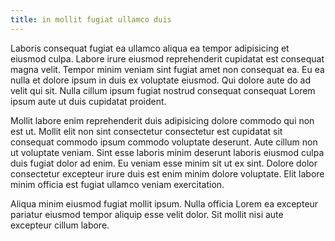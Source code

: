 ```yaml
---
title: in mollit fugiat ullamco duis
---
```


Laboris consequat fugiat ea ullamco aliqua ea tempor adipisicing et eiusmod culpa. Labore irure eiusmod reprehenderit cupidatat est consequat magna velit. Tempor minim veniam sint fugiat amet non consequat ea. Eu ea nulla et dolore ipsum in duis ex voluptate eiusmod. Qui dolore aute do ad velit qui sit. Nulla cillum ipsum fugiat nostrud consequat consequat Lorem ipsum aute ut duis cupidatat proident.

Mollit labore enim reprehenderit duis adipisicing dolore commodo qui non est ut. Mollit elit non sint consectetur consectetur est cupidatat sit consequat commodo ipsum commodo voluptate deserunt. Aute cillum non ut voluptate veniam. Sint esse laboris minim deserunt laboris eiusmod culpa duis fugiat dolor ad enim. Eu veniam esse minim sit ut ex sint. Dolore dolor consectetur excepteur irure duis est enim minim dolore voluptate. Elit labore minim officia est fugiat ullamco veniam exercitation.

Aliqua minim eiusmod fugiat mollit ipsum. Nulla officia Lorem ea excepteur pariatur eiusmod tempor aliquip esse velit dolor. Sit mollit nisi aute excepteur cillum labore.